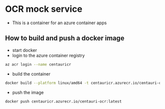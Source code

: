 # OCR mock service
- This is a container for an azure container apps

## How to build and push a docker image
- start docker
- login to the azure container registry
```zsh
az acr login --name centauricr
```
- build the container
```zsh
docker build --platform linux/amd64 -t centauricr.azurecr.io/centauri-ocr:latest .
```
- push the image
```zsh
docker push centauricr.azurecr.io/centauri-ocr:latest
```
